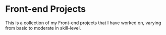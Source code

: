 # Front-end Projects

This is a collection of my Front-end projects that I have worked on, varying from basic to moderate in skill-level.
